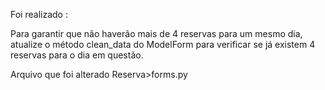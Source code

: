 Foi realizado :

Para garantir que não haverão mais de 4 reservas para um mesmo dia, atualize o método clean_data do ModelForm para verificar se já existem 4 reservas para o dia em questão.


Arquivo que foi alterado Reserva>forms.py
